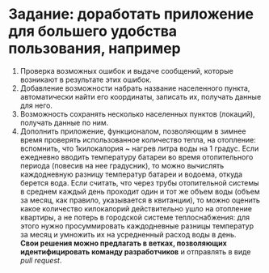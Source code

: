 # Задание: доработать приложение для большего удобства пользования, например
1. Проверка возможных ошибок и выдаче сообщений, которые возникают в результате этих ошибок.
2. Добавление возможности набрать название населенного пункта, автоматически найти его координаты, записать их, получать данные для него.
3. Возможность сохранять несколько населенных пунктов (локаций), получать данные по ним.
4. Дополнить приложение, функционалом, позволяющим в зимнее время проверять использованное количество тепла, на отопление: вспомнить, 
что 1килокалория ~ нагрев литра воды на 1 градус. Если ежедневно вводить температуру батареи во время отопительного периода (повесив
на нее градусник), то можно вычислять каждодневную разницу температур батареи и водоема, откуда берется вода. Если считать, что через трубы
отопительной системы в среднем каждый день проходит один и тот же объем воды (объем за месяц, как правило, указывается в квитанции), то можно
оценить какое количество килокалорий действительно ушло на отопление квартиры, а не потерь в городской системе теплоснабжения: для этого нужно
просуммировать каждодневные разницы температур за месяц и умножить их на усредненный расход воды в день.  
**Свои решения можно предлагать в ветках, позволяющих идентифицировать команду разработчиков** и отправлять в виде *pull request*.
